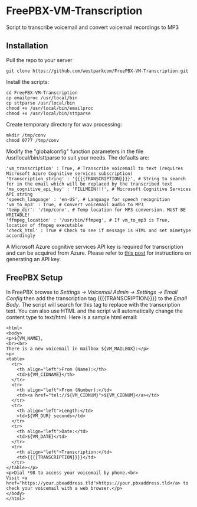 # FreePBX-VM-Transcription
Script to transcribe voicemail and convert voicemail recordings to MP3

## Installation

Pull the repo to your server

    git clone https://github.com/westparkcom/FreePBX-VM-Transcription.git

Install the scripts:

    cd FreePBX-VM-Transcription
    cp emailproc /usr/local/bin
    cp sttparse /usr/local/bin
    chmod +x /usr/local/bin/emailproc
    chmod +x /usr/local/bin/sttparse

Create temporary directory for wav processing:

    mkdir /tmp/conv
    chmod 0777 /tmp/conv

Modify the "globalconfig" function parameters in the file /usr/local/bin/sttparse to suit your needs. The defaults are:

    'vm_transcription' : True, # Transcribe voicemail to text (requires Microsoft Azure Cognitive services subscription)
    'transcription_string' : '{{{{TRANSCRIPTION}}}}', # String to search for in the email which will be replaced by the transcribed text
    'ms_cognitive_api_key' : 'FILLMEIN!!!', # Microsoft Cognitive Services API string
    'speech_language' : 'en-US', # Language for speech recognition
    'vm_to_mp3' : True, # Convert voicemail audio to MP3
    'temp_dir': '/tmp/conv', # Temp location for MP3 conversion. MUST BE WRITABLE!
    'ffmpeg_location' : '/usr/bin/ffmpeg', # If vm_to_mp3 is True, location of ffmpeg executable
    'check_html' : True # Check to see if message is HTML and set mimetype accordingly

A Microsoft Azure cognitive services API key is required for transcription and can be acquired from Azure. Please refer to [this post](http://stackoverflow.com/a/40772586) for instructions on generating an API key.

## FreePBX Setup

In FreePBX browse to *Settings -> Voicemail Admin -> Settings -> Email Config* then add the transcription tag {{{{TRANSCRIPTION}}}} to the *Email Body*. The script will search for this tag to replace with the transcription text. You can also use HTML and the script will automatically change the content type to text/html. Here is a sample html email:

    <html>
    <body>
    <p>${VM_NAME},
    <br><br>
    There is a new voicemail in mailbox ${VM_MAILBOX}:</p>
    <p>
    <table>
      <tr>
        <th align="left">From (Name):</th>
        <td>${VM_CIDNAME}</th>
      </tr>
      <tr>
        <th align="left">From (Number):</td>
        <td><a href="tel://${VM_CIDNUM}">${VM_CIDNUM}</a></td>
      </tr>
      <tr>
        <th align="left">Length:</td>
        <td>${VM_DUR} seconds</td>
      </tr>
      <tr>
        <th align="left">Date:</td>
        <td>${VM_DATE}</td>
      </tr>
      <tr>
        <th align="left">Transcription:</td>
        <td>{{{{TRANSCRIPTION}}}}</td>
      </tr>
    </table></p>
    <p>Dial *98 to access your voicemail by phone.<br>
    Visit <a href="https://your.pbxaddress.tld">https://your.pbxaddress.tld</a> to check your voicemail with a web browser.</p>
    </body>
    </html>